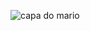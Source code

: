 ![capa do mario](https://github.com/RaykaCarvalho/Jogo-do-Mario/assets/166849999/4e14a8a9-3f05-4ec6-978e-9fde1255792f)
